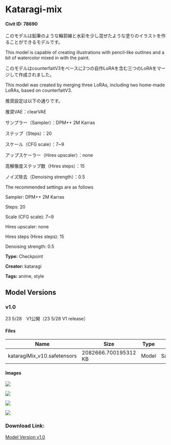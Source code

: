 # Kataragi-mix

#### Civit ID: 78690

<p>このモデルは鉛筆のような輪郭線と水彩を少し混ぜたような塗りのイラストを作ることができるモデルです。</p><p>This model is capable of creating illustrations with pencil-like outlines and a bit of watercolor mixed in with the paint.</p><p></p><p>このモデルはcounterfaitV3をベースに2つの自作LoRAを含む三つのLoRAをマージして作成されました。</p><p>This model was created by merging three LoRAs, including two home-made LoRAs, based on counterfaitV3.</p><p></p><p>推奨設定は以下の通りです。</p><p>推奨VAE：clearVAE</p><p>サンプラー（Sampler）：DPM++ 2M Karras</p><p>ステップ（Steps）：20</p><p>スケール（CFG scale）：7~9</p><p>アップスケーラー（Hires upscaler）：none</p><p>高解像度ステップ数（Hires steps）：15</p><p>ノイズ除去（Denoising strength）：0.5</p><p></p><p>The recommended settings are as follows</p><p>Sampler: DPM++ 2M Karras</p><p>Steps: 20</p><p>Scale (CFG scale): 7~9</p><p>Hires upscaler: none</p><p>Hires steps (Hires steps): 15</p><p>Denoising strength: 0.5</p>

**Type:** Checkpoint

**Creator:** kataragi

**Tags:** anime, style

## Model Versions

### v1.0

<p>23 5/28　V1公開（23 5/28 V1 release）</p>

#### Files

| Name | Size | Type | Format | Download Url | AutoV1 | AutoV2 | SHA256 | CRC32 | BLAKE3 |
| --- | --- | --- | --- | --- | --- | --- | --- | --- | --- |
| kataragiMix_v10.safetensors | 2082666.700195312 KB | Model | SafeTensor | https://civitai.com/api/download/models/83477 | EE685731 | DE31BE053E | DE31BE053E624E8AE3AC3AD7FAC28A09AE81DA4EB84C841918CE0EEFDFE07C9B | A90E7F9A | 50060A7B32687802BC15AEFCE86AEF99F82DA1CFE77D1A7B2B6737CAA59D9E97 |

#### Images

<p><img src="https://image.civitai.com/xG1nkqKTMzGDvpLrqFT7WA/5e62ec49-8262-478d-8f81-74bd10dbcbd9/width=450/941592.jpeg" /></p>

<p><img src="https://image.civitai.com/xG1nkqKTMzGDvpLrqFT7WA/74f44d31-9354-4e2f-a779-f587b8f7703b/width=450/941591.jpeg" /></p>

<p><img src="https://image.civitai.com/xG1nkqKTMzGDvpLrqFT7WA/54c14f27-4e37-42f8-8c98-a8ab69d55afc/width=450/941560.jpeg" /></p>

<p><img src="https://image.civitai.com/xG1nkqKTMzGDvpLrqFT7WA/62ed21b4-4517-4759-9a64-1887c7546751/width=450/941561.jpeg" /></p>

### Download Link:

[Model Version v1.0](https://civitai.com/api/download/models/83477)

